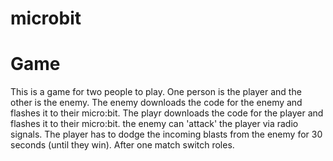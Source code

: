 # microbit

# Game
This is a game for two people to play. One person is the player and the other is the enemy. The enemy downloads the code for the enemy and flashes it to their micro:bit. The playr downloads the code for the player and flashes it to their micro:bit. the enemy can 'attack' the player via radio signals. The player has to dodge the incoming blasts from the enemy for 30 seconds (until they win). After one match switch roles.
